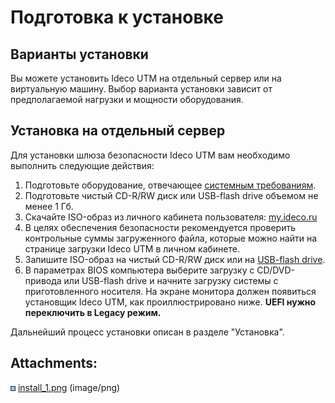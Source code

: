 # Подготовка к установке

## Варианты установки

Вы можете установить Ideco UTM на отдельный сервер или на виртуальную
машину. Выбор варианта установки зависит от предполагаемой нагрузки и
мощности оборудования.

## Установка на отдельный сервер

Для установки шлюза безопасности Ideco UTM вам необходимо выполнить
следующие действия:

1.  Подготовьте оборудование, отвечающее [системным
    требованиям](Системные_требования).
2.  Подготовьте чистый CD-R/RW диск или USB-flash drive объемом не менее
    1 Гб.
3.  Скачайте ISO-образ из личного кабинета пользователя:
    [my.ideco.ru](https://my.ideco.ru)
4.  В целях обеспечения безопасности рекомендуется проверить контрольные
    суммы загруженного файла, которые можно найти на странице загрузки
    Ideco UTM в личном кабинете.
5.  Запишите ISO-образ на чистый CD-R/RW диск или на [USB-flash
    drive](Создание_загрузочного_USB_flash_диска).
6.  В параметрах BIOS компьютера выберите загрузку с CD/DVD-привода или
    USB-flash drive и начните загрузку системы с приготовленного
    носителя. На экране монитора должен появиться установщик
    Ideco UTM, как проиллюстрировано ниже. **UEFI нужно переключить в
    Legacy режим.**

  

Дальнейший процесс установки описан в разделе "Установка".

<div class="pageSectionHeader">

## Attachments:

</div>

<div class="greybox" data-align="left">

![](images/icons/bullet_blue.gif)
[install\_1.png](attachments/1277997/6586849.png) (image/png)  

</div>
